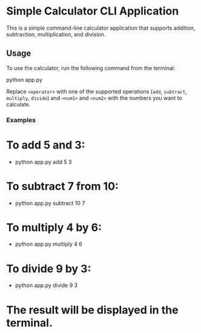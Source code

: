 
# Simple Calculator CLI Application

This is a simple command-line calculator application that supports addition, subtraction, multiplication, and division.

## Usage

To use the calculator, run the following command from the terminal:

python app.py <operator> <num1> <num2>

Replace `<operator>` with one of the supported operations (`add`, `subtract`, `multiply`, `divide`) and `<num1>` and `<num2>` with the numbers you want to calculate.

### Examples

# To add 5 and 3:
- python app.py add 5 3

# To subtract 7 from 10:
- python app.py subtract 10 7

# To multiply 4 by 6:
- python app.py multiply 4 6

# To divide 9 by 3:
- python app.py divide 9 3

# The result will be displayed in the terminal.
